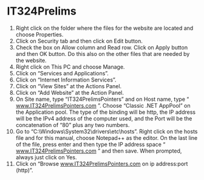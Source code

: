 # IT324Prelims
1. Right click on the folder where the files for the website are located and choose Properties.
2. Click on Security tab and then click on Edit button.
3. Check the box on Allow column and Read row. Click on Apply button and then OK button. Do
this also on the other files that are needed by the website.
4. Right click on This PC and choose Manage.
5. Click on “Services and Applications”.
6. Click on “Internet Information Services”.
7. Click on “View Sites” at the Actions Panel.
8. Click on “Add Website” at the Action Panel.
9. On Site name, type “IT324PrelimsPointers” and on Host name, type “ www.IT324PrelimsPointers.com ”.
Choose “Classic .NET AppPool” on the Application pool. The type of the binding will be http, the
IP address will be the IPv4 address of the computer used, and the Port will be the concatenation of
“80” plus any two numbers.
10. Go to “C:\Windows\System32\drivers\etc\hosts”. Right click on the hosts file and for this
manual, choose Notepad++ as the editor. On the last line of the file, press enter and then type the
IP address space “ www.IT324PrelimsPointers.com ” and then save. When prompted, always just click on Yes.
11. Click on “Browse www.IT324PrelimsPointers.com on ip address:port (http)”.
